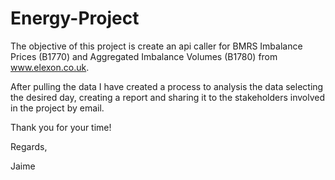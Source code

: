 # Energy-Project

The objective of this project is create an api caller for BMRS Imbalance Prices (B1770) and Aggregated Imbalance Volumes (B1780) from www.elexon.co.uk.

After pulling the data I have created a process to analysis  the data selecting the desired day, creating a report and sharing it to the stakeholders involved in the project by email.

Thank you for your time!

Regards,

Jaime
